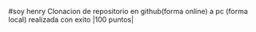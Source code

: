 #soy henry
 Clonacion de repositorio en github(forma online) a pc (forma local) realizada con exito |100 puntos|

